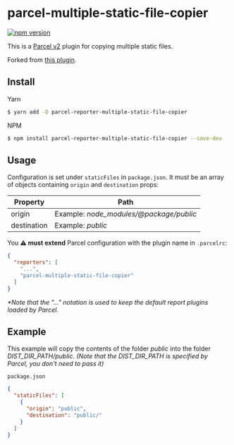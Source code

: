 # parcel-multiple-static-file-copier
[![npm version](https://img.shields.io/npm/v/parcel-multiple-static-file-copier.svg?style=flat)](https://www.npmjs.com/package/parcel-multiple-static-file-copier)

This is a [Parcel v2](https://v2.parceljs.org) plugin for copying multiple static files.

Forked from [this plugin](https://github.com/jvidalv/parcel-reporter-multiple-static-file-copier).

## Install

Yarn
```bash
$ yarn add -D parcel-reporter-multiple-static-file-copier
```

NPM
```bash
$ npm install parcel-reporter-multiple-static-file-copier --save-dev
```

## Usage

Configuration is set under `staticFiles` in `package.json`. It must be an array of objects containing `origin` and `destination` props:

|     Property | Path                                     |
| -------------|----------------------------------------- |
| origin       | Example: _node_modules/@package/public_  |
| destination  | Example: _public_                        |


You **⚠️  must extend** Parcel configuration with the plugin name in `.parcelrc`:

```json
{
  "reporters": [
    "...",
    "parcel-multiple-static-file-copier"
  ]
}
```
_*Note that the "..." notation is used to keep the default report plugins loaded by Parcel._

## Example
This example will copy the contents of the folder _public_ into the folder _DIST_DIR_PATH/public_.
_(Note that the DIST_DIR_PATH is specified by Parcel, you don't need to pass it)_

`package.json`
```json
{
  "staticFiles": [
    {
      "origin": "public",
      "destination": "public/"
    }
  ]
}
```
